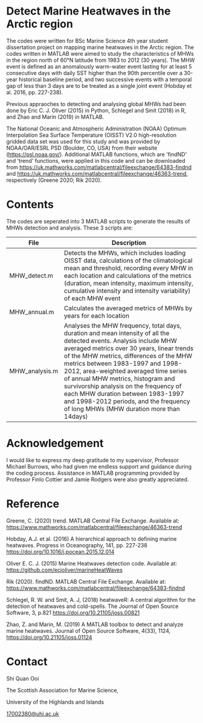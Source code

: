 # Detect Marine Heatwaves in the Arctic region 

The codes were written for BSc Marine Science 4th year student dissertation project on mapping marine heatwaves in the Arctic region. The codes written in MATLAB were aimed to study the characteristics of MHWs in the region north of 60°N latitude from 1983 to 2012 (30 years). The MHW event is defined as an anomalously warm-water event lasting for at least 5 consecutive days with daily SST higher than the 90th percentile over a 30-year historical baseline period, and two successive events with a temporal gap of less than 3 days are to be treated as a single joint event (Hobday et al. 2016, pp. 227-238). 

Previous appraoches to detecting and analysing global MHWs had been done by Eric C. J. Oliver (2015) in Python, Schlegel and Smit (2018) in R, and Zhao and Marin (2019) in MATLAB. 

The National Oceanic and Atmospheric Administration (NOAA) Optimum Interpolation Sea Surface Temperature (OISST) V2.0 high-resolution gridded data set was used for this study and was provided by NOAA/OAR/ESRL PSD (Boulder, CO, USA) from their website (https://psl.noaa.gov/). Additional MATLAB functions, which are 'findND' and 'trend' functions, were applied in this code and can be downloaded from https://uk.mathworks.com/matlabcentral/fileexchange/64383-findnd and https://uk.mathworks.com/matlabcentral/fileexchange/46363-trend, respectively (Greene 2020; Rik 2020).


# Contents

The codes are seperated into 3 MATLAB scripts to generate the results of MHWs detection and analysis. These 3 scripts are:

|File                 |Description|
|---------------------|-----------|
|MHW_detect.m         |Detects the MHWs, which includes loading OISST data, calculations of the climatological mean and threshold, recording every MHW in each location and calculations of the metrics (duration, mean intensity, maximum intensity, cumulative intensity and intensity variability) of each MHW event|
|MHW_annual.m         |Calculates the averaged metrics of MHWs by years for each location|
|MHW_analysis.m       |Analyses the MHW frequency, total days, duration and mean intensity of all the detected events. Analysis include MHW averaged metrics over 30 years, linear trends of the MHW metrics, differences of the MHW metrics between 1983-1997 and 1998-2012, area-weighted averaged time series of annual MHW metrics, histogram and survivorship analysis on the frequency of each MHW duration between 1983-1997 and 1998-2012 periods, and the frequency of long MHWs (MHW duration more than 14days)|


# Acknowledgement

I would like to express my deep gratitude to my supervisor, Professor Michael Burrows, who had given me endless support and guidance during the coding process. Assistance in MATLAB programming provided by Professor Finlo Cottier and Jamie Rodgers were also greatly appreciated.


# Reference

Greene, C. (2020) trend. MATLAB Central File Exchange. Available at: https://www.mathworks.com/matlabcentral/fileexchange/46363-trend

Hobday, A.J. et al. (2016) A hierarchical approach to defining marine
heatwaves. Progress in Oceanography, 141, pp. 227-238 https://doi.org/10.1016/j.pocean.2015.12.014

Oliver E. C. J. (2015) Marine Heatwaves detection code. Available at: https://github.com/ecjoliver/marineHeatWaves

Rik (2020). findND. MATLAB Central File Exchange. Available at: https://www.mathworks.com/matlabcentral/fileexchange/64383-findnd

Schlegel, R. W. and Smit, A. J, (2018) heatwaveR: A central algorithm for the detection of heatwaves and cold-spells. The Journal of Open Source Software, 3, p.821  https://doi.org/10.21105/joss.00821

Zhao, Z. and Marin, M. (2019) A MATLAB toolbox to detect and analyze marine heatwaves. Journal of Open Source Software, 4(33), 1124, https://doi.org/10.21105/joss.01124

# Contact

Shi Quan Ooi

The Scottish Association for Marine Science,

University of the Highlands and Islands

<17002380@uhi.ac.uk> 

